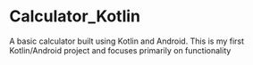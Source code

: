 # Calculator_Kotlin
A basic calculator built using Kotlin and Android. This is my first Kotlin/Android project and focuses primarily on functionality
